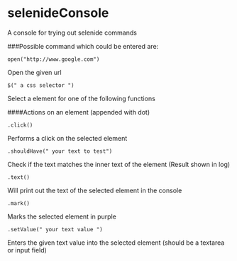 # selenideConsole
A console for trying out selenide commands

###Possible command which could be entered are:

    open("http://www.google.com")
Open the given url


    $(" a css selector ")
Select a element for one of the following functions


####Actions on an element (appended with dot)

    .click() 
Performs a click on the selected element

    .shouldHave(" your text to test")
Check if the text matches the inner text of the element (Result shown in log)

    .text()
Will print out the text of the selected element in the console

    .mark()
Marks the selected element in purple


    .setValue(" your text value ")
Enters the given text value into the selected element (should be a textarea or input field)